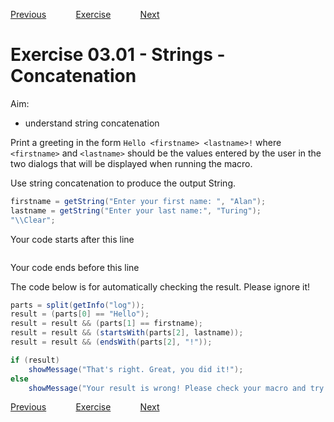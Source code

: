 [Previous](./ex02-03.md) &nbsp;&nbsp;&nbsp;&nbsp;&nbsp;&nbsp;&nbsp;&nbsp;&nbsp;&nbsp;     [Exercise](../ans/ans03-01.md) &nbsp;&nbsp;&nbsp;&nbsp;&nbsp;&nbsp;&nbsp;&nbsp;&nbsp;&nbsp; [Next](./ex03-02.md)
# Exercise 03.01 - Strings - Concatenation

Aim: 
- understand string concatenation

Print a greeting in the form ``Hello <firstname> <lastname>!`` where
``<firstname>`` and ``<lastname>`` should be the values entered by the user
in the two dialogs that will be displayed when running the macro.

Use string concatenation to produce the output String.

```java
firstname = getString("Enter your first name: ", "Alan");
lastname = getString("Enter your last name:", "Turing");
"\\Clear";
```
Your code starts after this line 
```java

```
 Your code ends before this line

The code below is for automatically checking the result. Please ignore it! 
```java
parts = split(getInfo("log"));
result = (parts[0] == "Hello");
result = result && (parts[1] == firstname);
result = result && (startsWith(parts[2], lastname));
result = result && (endsWith(parts[2], "!"));

if (result) 
	showMessage("That's right. Great, you did it!");
else 
	showMessage("Your result is wrong! Please check your macro and try again!");
```

[Previous](./ex02-03.md) &nbsp;&nbsp;&nbsp;&nbsp;&nbsp;&nbsp;&nbsp;&nbsp;&nbsp;&nbsp;     [Exercise](../ans/ans03-01.md) &nbsp;&nbsp;&nbsp;&nbsp;&nbsp;&nbsp;&nbsp;&nbsp;&nbsp;&nbsp; [Next](./ex03-02.md)
